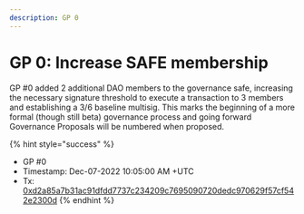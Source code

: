```yaml
---
description: GP 0
---
```


# GP 0: Increase SAFE membership

GP #0 added 2 additional DAO members to the governance safe, increasing the necessary signature threshold to execute a transaction to 3 members and establishing a 3/6 baseline multisig. This marks the beginning of a more formal (though still beta) governance process and going forward Governance Proposals will be numbered when proposed.

{% hint style="success" %}
* GP #0
* Timestamp: Dec-07-2022 10:05:00 AM +UTC
* Tx: [0xd2a85a7b31ac91dfdd7737c234209c7695090720dedc970629f57cf542e2300d](https://polygonscan.com/tx/0xd2a85a7b31ac91dfdd7737c234209c7695090720dedc970629f57cf542e2300d)
{% endhint %}
